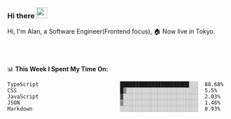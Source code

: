 ### Hi there <img src="https://media.giphy.com/media/hvRJCLFzcasrR4ia7z/giphy.gif" width="25px">

<!-- ![visitors](https://visitor-badge.glitch.me/badge?page_id=dislfyer.dislfyer) -->

Hi, I'm Alan, a Software Engineer(Frontend focus), 🏠 Now live in Tokyo.

<br/>
<br/>

📊 **This Week I Spent My Time On:**


<!--START_SECTION:waka-->

```text
TypeScript                          ██████████████████████░░░  88.68%
CSS                                 █▒░░░░░░░░░░░░░░░░░░░░░░░  5.5%
JavaScript                          ▓░░░░░░░░░░░░░░░░░░░░░░░░  2.03%
JSON                                ▒░░░░░░░░░░░░░░░░░░░░░░░░  1.46%
Markdown                            ░░░░░░░░░░░░░░░░░░░░░░░░░  0.93%
```

<!--END_SECTION:waka-->

<!--
**About Me:**
 -->
